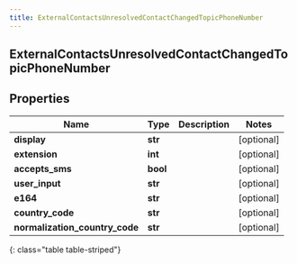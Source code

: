 ```yaml
---
title: ExternalContactsUnresolvedContactChangedTopicPhoneNumber
---
```

## ExternalContactsUnresolvedContactChangedTopicPhoneNumber

## Properties

|Name | Type | Description | Notes|
|------------ | ------------- | ------------- | -------------|
| **display** | **str** |  | [optional] |
| **extension** | **int** |  | [optional] |
| **accepts_sms** | **bool** |  | [optional] |
| **user_input** | **str** |  | [optional] |
| **e164** | **str** |  | [optional] |
| **country_code** | **str** |  | [optional] |
| **normalization_country_code** | **str** |  | [optional] |
{: class="table table-striped"}


